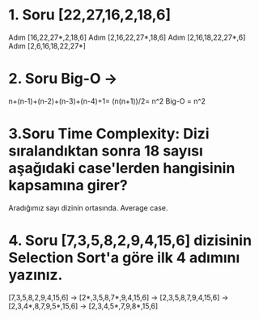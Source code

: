 # 1. Soru [22,27,16,2,18,6] 

Adım [16,22,27*,2,18,6]
Adım [2,16,22,27*,18,6]
Adım [2,16,18,22,27*,6]
Adım [2,6,16,18,22,27*]

# 2. Soru Big-O ->
n+(n-1)+(n-2)+(n-3)+(n-4)+1= (n(n+1))/2= n^2 Big-O = n^2

# 3.Soru Time Complexity: Dizi sıralandıktan sonra 18 sayısı aşağıdaki case'lerden hangisinin kapsamına girer?
Aradığımız sayı dizinin ortasında. Average case.

# 4. Soru [7,3,5,8,2,9,4,15,6] dizisinin Selection Sort'a göre ilk 4 adımını yazınız.
[7,3,5,8,2,9,4,15,6] -> [2*,3,5,8,7*,9,4,15,6] -> [2,3,5,8,7,9,4,15,6] -> [2,3,4*,8,7,9,5*,15,6] -> [2,3,4,5*,7,9,8*,15,6]
